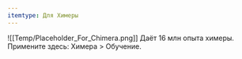 ```yaml
---
itemtype: Для Химеры
---
```

![[Temp/Placeholder_For_Chimera.png]]
Даёт 16 млн опыта химеры. Примените здесь: Химера > Обучение.
